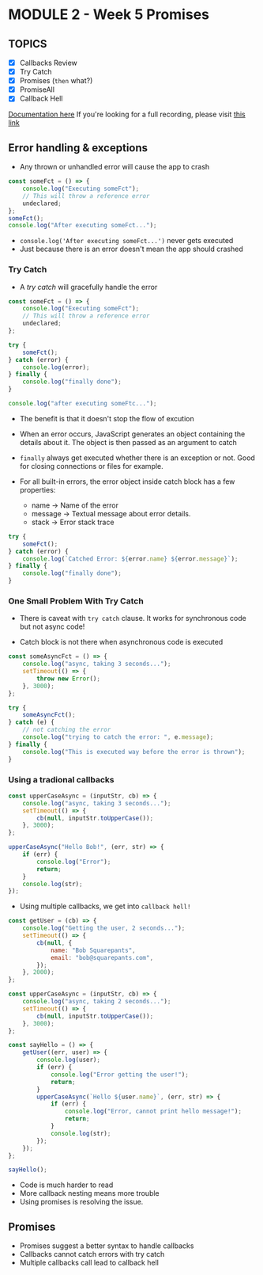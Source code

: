 # MODULE 2 - Week 5 Promises

## TOPICS
- [x] Callbacks Review
- [x] Try Catch
- [x] Promises (`then` what?)
- [x] PromiseAll
- [x] Callback Hell

[Documentation here](https://developer.mozilla.org/en-US/docs/Web/JavaScript/Reference/Global_Objects/Promise)
If you're looking for a full recording, please visit [this link](https://vimeo.com/801793554/89cb3b42ad?embedded=true&source=video_title&owner=147384195)

## Error handling & exceptions

- Any thrown or unhandled error will cause the app to crash

```javascript
const someFct = () => {
	console.log("Executing someFct");
	// This will throw a reference error
	undeclared;
};
someFct();
console.log("After executing someFct...");
```

- `console.log('After executing someFct...')` never gets executed
- Just because there is an error doesn't mean the app should crashed

### Try Catch

- A _try catch_ will gracefully handle the error

```javascript
const someFct = () => {
	console.log("Executing someFct");
	// This will throw a reference error
	undeclared;
};

try {
	someFct();
} catch (error) {
	console.log(error);
} finally {
	console.log("finally done");
}

console.log("after executing someFtc...");
```

- The benefit is that it doesn't stop the flow of excution
- When an error occurs, JavaScript generates an object containing the details about it. The object is then passed as an argument to catch
- `finally` always get executed whether there is an exception or not. Good for closing connections or files for example.

- For all built-in errors, the error object inside catch block has a few properties:

  - name -> Name of the error
  - message -> Textual message about error details.
  - stack -> Error stack trace

```javascript
try {
	someFct();
} catch (error) {
	console.log(`Catched Error: ${error.name} ${error.message}`);
} finally {
	console.log("finally done");
}
```

### One Small Problem With Try Catch

- There is caveat with `try catch` clause. It works for synchronous code but not async code!

- Catch block is not there when asynchronous code is executed

```js
const someAsyncFct = () => {
	console.log("async, taking 3 seconds...");
	setTimeout(() => {
		throw new Error();
	}, 3000);
};

try {
	someAsyncFct();
} catch (e) {
	// not catching the error
	console.log("trying to catch the error: ", e.message);
} finally {
	console.log("This is executed way before the error is thrown");
}
```

### Using a tradional callbacks

```javascript
const upperCaseAsync = (inputStr, cb) => {
	console.log("async, taking 3 seconds...");
	setTimeout(() => {
		cb(null, inputStr.toUpperCase());
	}, 3000);
};

upperCaseAsync("Hello Bob!", (err, str) => {
	if (err) {
		console.log("Error");
		return;
	}
	console.log(str);
});
```

- Using multiple callbacks, we get into `callback hell!`

```javascript
const getUser = (cb) => {
	console.log("Getting the user, 2 seconds...");
	setTimeout(() => {
		cb(null, {
			name: "Bob Squarepants",
			email: "bob@squarepants.com",
		});
	}, 2000);
};

const upperCaseAsync = (inputStr, cb) => {
	console.log("async, taking 2 seconds...");
	setTimeout(() => {
		cb(null, inputStr.toUpperCase());
	}, 3000);
};

const sayHello = () => {
	getUser((err, user) => {
		console.log(user);
		if (err) {
			console.log("Error getting the user!");
			return;
		}
		upperCaseAsync(`Hello ${user.name}`, (err, str) => {
			if (err) {
				console.log("Error, cannot print hello message!");
				return;
			}
			console.log(str);
		});
	});
};

sayHello();
```

- Code is much harder to read
- More callback nesting means more trouble
- Using promises is resolving the issue.

## Promises

- Promises suggest a better syntax to handle callbacks
- Callbacks cannot catch errors with try catch
- Multiple callbacks call lead to callback hell